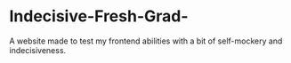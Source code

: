 # Indecisive-Fresh-Grad-
A website made to test my frontend abilities with a bit of self-mockery and indecisiveness.
